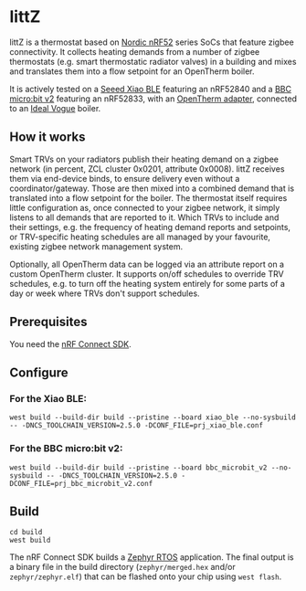 # littZ

littZ is a thermostat based on [Nordic nRF52](https://infocenter.nordicsemi.com/index.jsp?topic=%2Fstruct_nrf52%2Fstruct%2Fnrf52.html) series SoCs that feature zigbee connectivity. It collects heating demands from a number of zigbee thermostats (e.g. smart thermostatic radiator valves) in a building and mixes and translates them into a flow setpoint for an OpenTherm boiler.

It is actively tested on a [Seeed Xiao BLE](https://www.seeedstudio.com/Seeed-XIAO-BLE-nRF52840-p-5201.html) featuring an nRF52840 and a [BBC micro:bit v2](https://microbit.org/) featuring an nRF52833, with an [OpenTherm adapter](https://ihormelnyk.com/opentherm_adapter), connected to an [Ideal Vogue](https://idealheating.com/products/boiler-range/vogue) boiler.

## How it works

Smart TRVs on your radiators publish their heating demand on a zigbee network (in percent, ZCL cluster 0x0201, attribute 0x0008). littZ receives them via end-device binds, to ensure delivery even without a coordinator/gateway. Those are then mixed into a combined demand that is translated into a flow setpoint for the boiler. The thermostat itself requires little configuration as, once connected to your zigbee network, it simply listens to all demands that are reported to it. Which TRVs to include and their settings, e.g. the frequency of heating demand reports and setpoints, or TRV-specific heating schedules are all managed by your favourite, existing zigbee network management system.

Optionally, all OpenTherm data can be logged via an attribute report on a custom OpenTherm cluster. It supports on/off schedules to override TRV schedules, e.g. to turn off the heating system entirely for some parts of a day or week where TRVs don't support schedules.

## Prerequisites

You need the [nRF Connect SDK](https://developer.nordicsemi.com/nRF_Connect_SDK/doc/latest/nrf/index.html).

## Configure

### For the Xiao BLE:

```
west build --build-dir build --pristine --board xiao_ble --no-sysbuild -- -DNCS_TOOLCHAIN_VERSION=2.5.0 -DCONF_FILE=prj_xiao_ble.conf
```

### For the BBC micro:bit v2:

```
west build --build-dir build --pristine --board bbc_microbit_v2 --no-sysbuild -- -DNCS_TOOLCHAIN_VERSION=2.5.0 -DCONF_FILE=prj_bbc_microbit_v2.conf
```

## Build

```
cd build
west build
```

The nRF Connect SDK builds a [Zephyr RTOS](https://github.com/zephyrproject-rtos/zephyr) application. The final output is a binary file in the build directory (`zephyr/merged.hex` and/or `zephyr/zephyr.elf`) that can be flashed onto your chip using `west flash`.